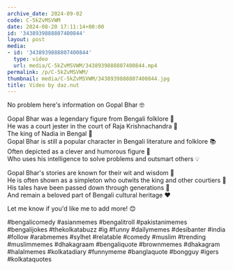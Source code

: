```yaml
---
archive_date: 2024-09-02
code: C-5kZvMSVWM
date: 2024-08-20 17:11:14+00:00
id: '3438939888807400844'
layout: post
media:
- id: '3438939888807400844'
  type: video
  url: media/C-5kZvMSVWM/3438939888807400844.mp4
permalink: /p/C-5kZvMSVWM/
thumbnail: media/C-5kZvMSVWM/3438939888807400844.jpg
title: Video by daz.nut
---
```


No problem here's information on Gopal Bhar 🤓  
  
Gopal Bhar was a legendary figure from Bengali folklore 🌟  
He was a court jester in the court of Raja Krishnachandra 👑  
The king of Nadia in Bengal 🏰  
Gopal Bhar is still a popular character in Bengali literature and folklore 📚  
Often depicted as a clever and humorous figure 🤣  
Who uses his intelligence to solve problems and outsmart others 💡  
  
Gopal Bhar's stories are known for their wit and wisdom 💫  
He is often shown as a simpleton who outwits the king and other courtiers 🤪  
His tales have been passed down through generations 👫  
And remain a beloved part of Bengali cultural heritage ❤️  
  
Let me know if you'd like me to add more! 😊  
  
#bengalicomedy #asianmemes #bengalitroll #pakistanimemes #bengalijokes #thekolkatabuzz #ig #funny #dailymemes #desibanter #india #follow #arabmemes #sylhet #relatable #comedy #muslim #trending #muslimmemes #dhakagraam #bengaliquote #brownmemes #dhakagram #halalmemes #kolkatadiary #funnymeme #banglaquote #bongguy #igers #kolkataquotes